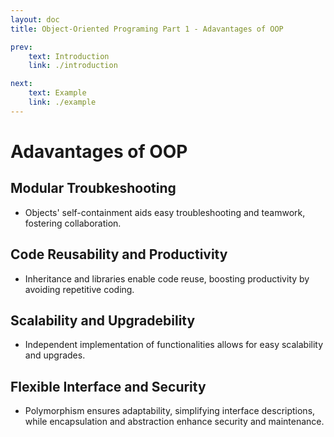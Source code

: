 ```yaml
---
layout: doc
title: Object-Oriented Programing Part 1 - Adavantages of OOP

prev:
    text: Introduction
    link: ./introduction

next:
    text: Example
    link: ./example
---
```


# Adavantages of OOP

## Modular Troubkeshooting
- Objects' self-containment aids easy troubleshooting and teamwork, fostering collaboration.

## Code Reusability and Productivity
- Inheritance and libraries enable code reuse, boosting productivity by avoiding repetitive coding.

## Scalability and Upgradebility
- Independent implementation of functionalities allows for easy scalability and upgrades.

## Flexible Interface and Security
- Polymorphism ensures adaptability, simplifying interface descriptions, while encapsulation and abstraction enhance security and maintenance.